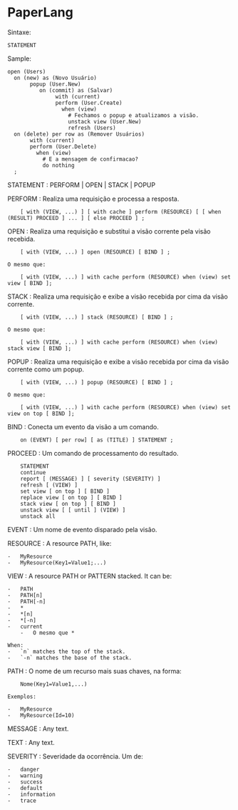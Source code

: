 ﻿PaperLang
=========

Sintaxe:

    STATEMENT

Sample:

    open (Users)
      on (new) as (Novo Usuário)
           popup (User.New)
              on (commit) as (Salvar)
                   with (current)
                   perform (User.Create)
                     when (view)
                       # Fechamos o popup e atualizamos a visão.
                       unstack view (User.New)
                       refresh (Users)
      on (delete) per row as (Remover Usuários)
           with (current)
           perform (User.Delete)
             when (view)
               # E a mensagem de confirmacao?
               do nothing
      ;
STATEMENT
:
    PERFORM | OPEN | STACK | POPUP

PERFORM
:   Realiza uma requisição e processa a resposta.

        [ with (VIEW, ...) ] [ with cache ] perform (RESOURCE) [ [ when (RESULT) PROCEED ] ... ] [ else PROCEED ] ;
    
OPEN
:   Realiza uma requisição e substitui a visão corrente pela visão recebida.

        [ with (VIEW, ...) ] open (RESOURCE) [ BIND ] ;
        
    O mesmo que:
    
        [ with (VIEW, ...) ] with cache perform (RESOURCE) when (view) set view [ BIND ];

STACK
:   Realiza uma requisição e exibe a visão recebida por cima da visão corrente.

        [ with (VIEW, ...) ] stack (RESOURCE) [ BIND ] ;
        
    O mesmo que:
    
        [ with (VIEW, ...) ] with cache perform (RESOURCE) when (view) stack view [ BIND ];

POPUP
:   Realiza uma requisição e exibe a visão recebida por cima da visão corrente como um popup.

        [ with (VIEW, ...) ] popup (RESOURCE) [ BIND ] ;
        
    O mesmo que:
    
        [ with (VIEW, ...) ] with cache perform (RESOURCE) when (view) set view on top [ BIND ];

BIND
:   Conecta um evento da visão a um comando.

        on (EVENT) [ per row] [ as (TITLE) ] STATEMENT ;

PROCEED
:   Um comando de processamento do resultado.

        STATEMENT
        continue
        report [ (MESSAGE) ] [ severity (SEVERITY) ]
        refresh [ (VIEW) ]
        set view [ on top ] [ BIND ]
        replace view [ on top ] [ BIND ]
        stack view [ on top ] [ BIND ]
        unstack view [ [ until ] (VIEW) ]
        unstack all

EVENT
:   Um nome de evento disparado pela visão.
    
RESOURCE
:   A resource PATH, like:

    -   MyResource
    -   MyResource(Key1=Value1;...)

VIEW
:   A resource PATH or PATTERN stacked.
    It can be:

    -   PATH
    -   PATH[n]
    -   PATH[-n]
    -   *
    -   *[n]
    -   *[-n]
    -   current
        -   O mesmo que *

    When:
    -   `n` matches the top of the stack.
    -   `-n` matches the base of the stack.

PATH
:   O nome de um recurso mais suas chaves, na forma:

        Nome(Key1=Value1,...)

    Exemplos:

    -   MyResource
    -   MyResource(Id=10)

MESSAGE
:   Any text.

TEXT
:   Any text.

SEVERITY
:   Severidade da ocorrência. Um de:

    -   danger
    -   warning
    -   success
    -   default
    -   information
    -   trace

